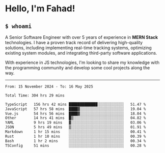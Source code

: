 <h1>Hello, I'm Fahad!</h1>

<h2><code>$ whoami</code></h2>

A Senior Software Engineer with over 5 years of experience in **MERN Stack** technologies. I have a proven track record of delivering high-quality solutions, including implementing real-time tracking systems, optimizing existing system modules, and integrating third-party software applications.

With experience in JS technologies, I'm looking to share my knowledge with the programming community and develop some cool projects along the way.

---

<!--START_SECTION:waka-->

```txt
From: 15 November 2024 - To: 16 May 2025

Total Time: 304 hrs 29 mins

TypeScript   156 hrs 42 mins █████████████░░░░░░░░░░░░   51.47 %
JavaScript   57 hrs 58 mins  ████▓░░░░░░░░░░░░░░░░░░░░   19.04 %
Vue.js       54 hrs 56 mins  ████▓░░░░░░░░░░░░░░░░░░░░   18.04 %
Other        14 hrs 41 mins  █▒░░░░░░░░░░░░░░░░░░░░░░░   04.82 %
YAML         9 hrs 19 mins   ▓░░░░░░░░░░░░░░░░░░░░░░░░   03.06 %
JSON         5 hrs 49 mins   ▒░░░░░░░░░░░░░░░░░░░░░░░░   01.91 %
Markdown     1 hr 15 mins    ░░░░░░░░░░░░░░░░░░░░░░░░░   00.41 %
Rust         1 hr 10 mins    ░░░░░░░░░░░░░░░░░░░░░░░░░   00.39 %
Bash         1 hr 2 mins     ░░░░░░░░░░░░░░░░░░░░░░░░░   00.34 %
TSConfig     51 mins         ░░░░░░░░░░░░░░░░░░░░░░░░░   00.28 %
```

<!--END_SECTION:waka-->

<!--
**heyFahad/heyFahad** is a ✨ _special_ ✨ repository because its `README.md` (this file) appears on your GitHub profile.

Here are some ideas to get you started:

- 🔭 I’m currently working on ...
- 🌱 I’m currently learning ...
- 👯 I’m looking to collaborate on ...
- 🤔 I’m looking for help with ...
- 💬 Ask me about ...
- 📫 How to reach me: ...
- 😄 Pronouns: ...
- ⚡ Fun fact: ...
-->
